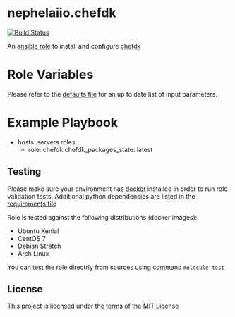# nephelaiio.chefdk

[![Build Status](https://travis-ci.org/nephelaiio/ansible-role-chefdk.svg?branch=master)](https://travis-ci.org/nephelaiio/ansible-role-chefdk)

An [ansible role](https://galaxy.ansible.com/nephelaiio/chefdk) to install and configure [chefdk](https://downloads.chef.io/chefdk)

# Role Variables

Please refer to the [defaults file](/defaults/main.yml) for an up to date list of input parameters.

# Example Playbook

- hosts: servers
  roles:
     - role: chefdk
       chefdk_packages_state: latest


Testing
-------

Please make sure your environment has [docker](https://www.docker.com) installed in order to run role validation tests. Additional python dependencies are listed in the [requirements file](/requirements.txt)

Role is tested against the following distributions (docker images):
  * Ubuntu Xenial
  * CentOS 7
  * Debian Stretch
  * Arch Linux

You can test the role directrly from sources using command ` molecule test `

License
-------

This project is licensed under the terms of the [MIT License](/LICENSE)
